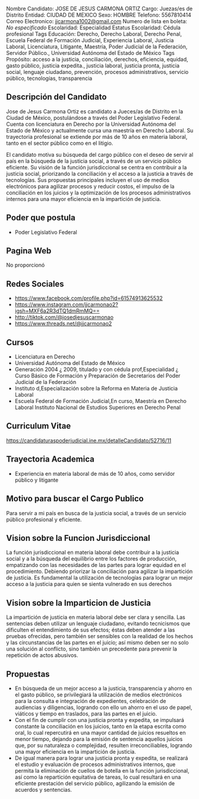 Nombre Candidato: JOSE DE JESUS CARMONA ORTIZ
Cargo: Juezas/es de Distrito
Entidad: CIUDAD DE MEXICO
Sexo: HOMBRE
Telefono: 5567810414
Correo Electronico: jjcarmona1002@gmail.com
Numero de lista en boleta: *No especificado*
Escolaridad: Especialidad
Estatus Escolaridad: Cédula profesional
Tags Educación: Derecho, Derecho Laboral, Derecho Penal, Escuela Federal de Formación Judicial, Experiencia Laboral, Justicia Laboral, Licenciatura, Litigante, Maestría, Poder Judicial de la Federación, Servidor Público., Universidad Autónoma del Estado de México
Tags Propósito: acceso a la justicia, conciliación, derechos, eficiencia, equidad, gasto público, justicia expedita., justicia laboral, justicia pronta, justicia social, lenguaje ciudadano, prevención, procesos administrativos, servicio público, tecnologías, transparencia


## Descripción del Candidato 

Jose de Jesus Carmona Ortiz es candidato a Jueces/as de Distrito en la Ciudad de México, postulándose a través del Poder Legislativo Federal. Cuenta con licenciatura en Derecho por la Universidad Autónoma del Estado de México y actualmente cursa una maestría en Derecho Laboral. Su trayectoria profesional se extiende por más de 10 años en materia laboral, tanto en el sector público como en el litigio.

El candidato motiva su búsqueda del cargo público con el deseo de servir al país en la búsqueda de la justicia social, a través de un servicio público eficiente. Su visión de la función jurisdiccional se centra en contribuir a la justicia social, priorizando la conciliación y el acceso a la justicia a través de tecnologías. Sus propuestas principales incluyen el uso de medios electrónicos para agilizar procesos y reducir costos, el impulso de la conciliación en los juicios y la optimización de los procesos administrativos internos para una mayor eficiencia en la impartición de justicia.


## Poder que postula

- Poder Legislativo Federal


## Pagina Web

No proporcionó


## Redes Sociales

- https://www.facebook.com/profile.php?id=61574913625532
- https://www.instagram.com/jjcarmonao2?igsh=MXF6a2R3dTQ1dmRmMQ==
- http://tiktok.com/@josedjesuscarmonao
- https://www.threads.net/@jjcarmonao2


## Cursos

- Licenciatura en Derecho
- Universidad Autónoma del Estado de México
- Generación 2004 ¿ 2009, titulado y con cédula prof,Especialidad ¿ Curso Básico de Formación y Preparación de Secretarios del Poder Judicial de la Federación
- Instituto d,Especialización sobre la Reforma en Materia de Justicia Laboral
- Escuela Federal de Formación Judicial,En curso, Maestría en Derecho Laboral   Instituto Nacional de Estudios Superiores en Derecho Penal


## Curriculum Vitae

https://candidaturaspoderjudicial.ine.mx/detalleCandidato/52716/11


## Trayectoria Academica

- Experiencia en materia laboral de más de 10 años, como servidor público y litigante


## Motivo para buscar el Cargo Publico

Para servir a mi país en busca de la justicia social, a través de un servicio público profesional y eficiente.


## Vision sobre la Funcion Jurisdiccional

La función jurisdiccional en materia laboral debe contribuir a la justicia social y a la búsqueda del equilibrio entre los factores de producción, empatizando con las necesidades de las partes para lograr equidad en el procedimiento. Debiendo priorizar la conciliación para agilizar la impartición de justicia. Es fundamental la utilización de tecnologías para lograr un mejor acceso a la justicia para quien se sienta vulnerado en sus derechos


## Vision sobre la Imparticion de Justicia

La impartición de justicia en materia laboral debe ser clara y sencilla. Las sentencias deben utilizar un lenguaje ciudadano, evitando tecnicismos que dificulten el entendimiento de sus efectos; éstas deben atender a las pruebas ofrecidas, pero también ser sensibles con la realidad de los hechos y las circunstancias de las partes en el juicio; así mismo deben ser no solo una solución al conflicto, sino también un precedente para prevenir la repetición de actos abusivos.


## Propuestas

- En búsqueda de un mejor acceso a la justicia, transparencia y ahorro en el gasto público, se privilegiará la utilización de medios electrónicos para la consulta e integración de expedientes, celebración de audiencias y diligencias, logrando con ello un ahorro en el uso de papel, viáticos y tiempo en traslados, para las partes en el juicio.
- Con el fin de cumplir con una justicia pronta y expedita, se impulsará constante la conciliación en los juicios, tanto en la etapa escrita como oral, lo cual repercutirá en una mayor cantidad de juicios resueltos en menor tiempo, dejando para la emisión de sentencia aquellos juicios que, por su naturaleza o complejidad, resulten irreconciliables, logrando una mayor eficiencia en la impartición de justicia.
- De igual manera para lograr una justicia pronta y expedita, se realizará el estudio y evaluación de procesos administrativos internos, que permita la eliminación de cuellos de botella en la función jurisdiccional, así como la repartición equitativa de tareas, lo cual resultará en una eficiente prestación del servicio público, agilizando la emisión de acuerdos y sentencias.

